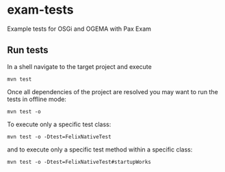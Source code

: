 # exam-tests
Example tests for OSGi and OGEMA with Pax Exam

## Run tests
In a shell navigate to the target project and execute
```
mvn test
```
Once all dependencies of the project are resolved you may want to run the tests in offline mode:
```
mvn test -o
```
To execute only a specific test class:
```
mvn test -o -Dtest=FelixNativeTest
```
and to execute only a specific test method within a specific class:
```
mvn test -o -Dtest=FelixNativeTest#startupWorks
```
